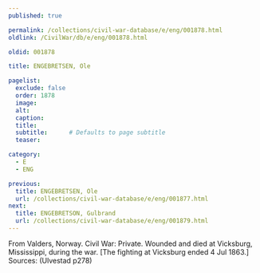 ```yaml
---
published: true

permalink: /collections/civil-war-database/e/eng/001878.html
oldlink: /CivilWar/db/e/eng/001878.html

oldid: 001878

title: ENGEBRETSEN, Ole

pagelist:
  exclude: false
  order: 1878
  image: 
  alt:
  caption:
  title:
  subtitle:      # Defaults to page subtitle
  teaser:

category: 
  - E 
  - ENG

previous:
  title: ENGEBRETSEN, Ole
  url: /collections/civil-war-database/e/eng/001877.html  
next:
  title: ENGEBRETSON, Gulbrand
  url: /collections/civil-war-database/e/eng/001879.html   
---
```

From Valders, Norway. Civil War: Private. Wounded and died at Vicksburg, Mississippi, during the war. [The fighting at Vicksburg ended 4 Jul 1863.] Sources: (Ulvestad p278)